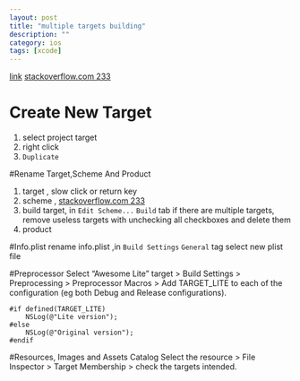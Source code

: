 ```yaml
---
layout: post
title: "multiple targets building"
description: ""
category: ios
tags: [xcode]
---
```

[link](http://samwize.com/2014/05/22/create-multiple-targets-slash-apps-for-1-xcode-project/)
[stackoverflow.com 233](http://stackoverflow.com/questions/5346767/is-there-a-way-to-rename-an-xcode-4-scheme) 


# Create New Target
1. select project target 
2. right click 
3. `Duplicate`

#Rename Target,Scheme And Product
1. target , slow click or return key
2. scheme , [stackoverflow.com 233](http://stackoverflow.com/questions/5346767/is-there-a-way-to-rename-an-xcode-4-scheme) 
3. build target, in `Edit Scheme...` `Build` tab if there are multiple targets, remove useless targets with unchecking all checkboxes and delete them
4. product

#Info.plist
rename info.plist ,in `Build Settings` `General` tag select new plist file

#Preprocessor
Select “Awesome Lite” target > Build Settings > Preprocessing > Preprocessor Macros > Add TARGET_LITE to each of the configuration (eg both Debug and Release configurations).


```objc
#if defined(TARGET_LITE)
    NSLog(@"Lite version");
#else
    NSLog(@"Original version");
#endif
```

#Resources, Images and Assets Catalog
Select the resource > File Inspector > Target Membership > check the targets intended.
